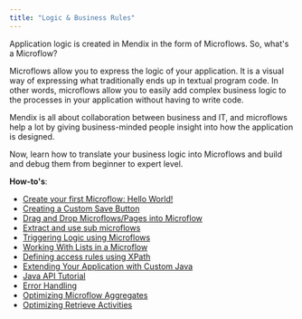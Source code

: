 ```yaml
---
title: "Logic & Business Rules"
---
```

Application logic is created in Mendix in the form of Microflows. So, what's a Microflow?

Microflows allow you to express the logic of your application. It is a visual way of expressing what traditionally ends up in textual program code. In other words, microflows allow you to easily add complex business logic to the processes in your application without having to write code.

Mendix is all about collaboration between business and IT, and microflows help a lot by giving business-minded people insight into how the application is designed.

Now, learn how to translate your business logic into Microflows and build and debug them from beginner to expert level.

**How-to's**:

* [Create your first Microflow: Hello World!](create-your-first-microflow-hello-world)
* [Creating a Custom Save Button](create-a-custom-save-button)
* [Drag and Drop Microflows/Pages into Microflow](drag-microflows-and-pages-into-a-microflow)
* [Extract and use sub microflows](extract-and-use-sub-microflows)
* [Triggering Logic using Microflows](triggering-logic-using-microflows)
* [Working With Lists in a Microflow](working-with-lists-in-a-microflow)
* [Defining access rules using XPath](define-access-rules-using-xpath)
* [Extending Your Application with Custom Java](extending-your-application-with-custom-java)
* [Java API Tutorial](java-api-tutorial)
* [Error Handling](set-up-error-handling)
* [Optimizing Microflow Aggregates](optimizing-microflow-aggregates)
* [Optimizing Retrieve Activities](optimizing-retrieve-activities)
